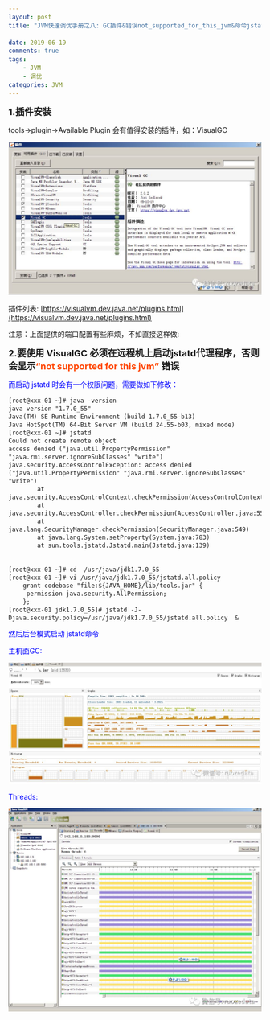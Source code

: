 ```yaml
---
layout: post
title: "JVM快速调优手册之八: GC插件&错误not_supported_for_this_jvm&命令jstatd"

date: 2019-06-19
comments: true
tags: 
	- JVM
	- 调优
categories: JVM
---
```

<!--more-->

<font size=4><b>1.插件安装</b></font>

tools->plugin->Available Plugin 会有值得安装的插件，如：VisualGC

![插件安装](/assets/pic/2019-06-19-8-1.png)

插件列表: [https://visualvm.dev.java.net/plugins.html](https://visualvm.dev.java.net/plugins.html)

注意：上面提供的端口配置有些麻烦，不如直接这样做:

<font size=4><b>2.要使用 VisualGC 必须在远程机上启动jstatd代理程序，否则会显示<font color=#FF4500>“not supported for this jvm” </font>错误</b></font>

<font color="blue">而启动 jstatd 时会有一个权限问题，需要做如下修改：</font>

```
[root@xxx-01 ~]# java -version
java version "1.7.0_55"
Java(TM) SE Runtime Environment (build 1.7.0_55-b13)
Java HotSpot(TM) 64-Bit Server VM (build 24.55-b03, mixed mode)
[root@xxx-01 ~]# jstatd 
Could not create remote object
access denied ("java.util.PropertyPermission" "java.rmi.server.ignoreSubClasses" "write")
java.security.AccessControlException: access denied ("java.util.PropertyPermission" "java.rmi.server.ignoreSubClasses" "write")
        at java.security.AccessControlContext.checkPermission(AccessControlContext.java:372)
        at java.security.AccessController.checkPermission(AccessController.java:559)
        at java.lang.SecurityManager.checkPermission(SecurityManager.java:549)
        at java.lang.System.setProperty(System.java:783)
        at sun.tools.jstatd.Jstatd.main(Jstatd.java:139)


[root@xxx-01 ~]# cd  /usr/java/jdk1.7.0_55
[root@xxx-01 ~]# vi /usr/java/jdk1.7.0_55/jstatd.all.policy
    grant codebase "file:${JAVA_HOME}/lib/tools.jar" {  
     permission java.security.AllPermission;  
    };  
[root@xxx-01 jdk1.7.0_55]# jstatd -J-Djava.security.policy=/usr/java/jdk1.7.0_55/jstatd.all.policy  & 
```

<font color="blue">然后后台模式启动 jstatd命令</font>

<font color="blue">主机面GC:</font>

![主机面GC](/assets/pic/2019-06-19-8-2.png)

<font color="blue">Threads:</font>

![Threads](/assets/pic/2019-06-19-8-3.png)
